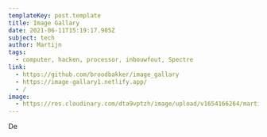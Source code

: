 ```yaml
---
templateKey: post.template
title: Image Gallary
date: 2021-06-11T15:19:17.905Z
subject: tech
author: Martijn
tags:
  - computer, hacken, processor, inbouwfout, Spectre
link:
  - https://github.com/broodbakker/image_gallary
  - https://image-gallary1.netlify.app/
  - /
image:
  - https://res.cloudinary.com/dta9vptzh/image/upload/v1654166264/martijn_playground/Screenshot_2022-06-02_at_12.37.08.png
---
```

De